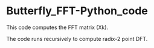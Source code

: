 # Butterfly_FFT-Python_code
This code computes the FFT matrix (Xk).

The code runs recursively to compute radix-2 point DFT.

